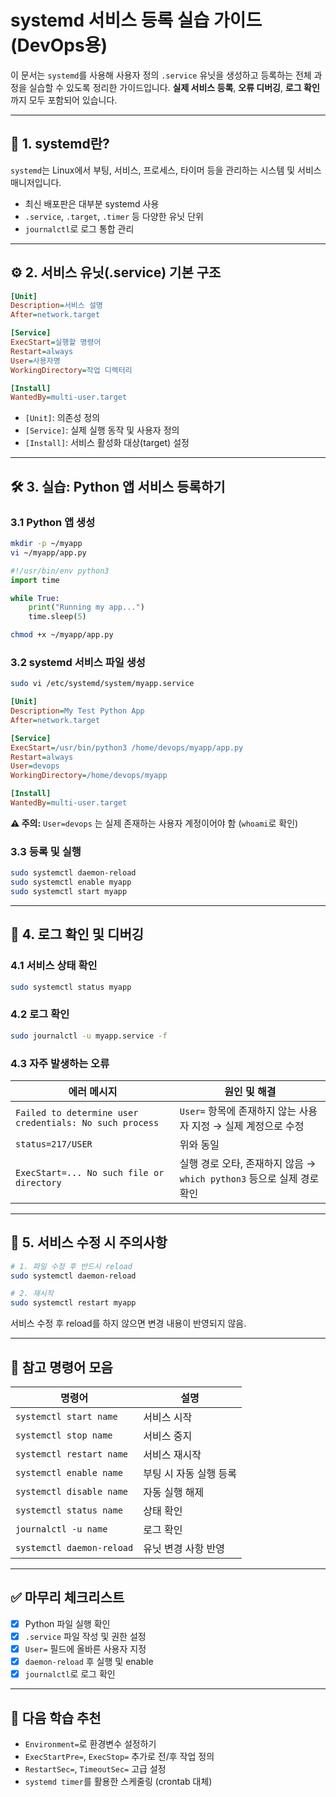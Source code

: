 # systemd 서비스 등록 실습 가이드 (DevOps용)

이 문서는 `systemd`를 사용해 사용자 정의 `.service` 유닛을 생성하고 등록하는 전체 과정을 실습할 수 있도록 정리한 가이드입니다. **실제 서비스 등록**, **오류 디버깅**, **로그 확인**까지 모두 포함되어 있습니다.

---

## 📌 1. systemd란?

`systemd`는 Linux에서 부팅, 서비스, 프로세스, 타이머 등을 관리하는 시스템 및 서비스 매니저입니다.

- 최신 배포판은 대부분 systemd 사용
- `.service`, `.target`, `.timer` 등 다양한 유닛 단위
- `journalctl`로 로그 통합 관리

---

## ⚙️ 2. 서비스 유닛(.service) 기본 구조

```ini
[Unit]
Description=서비스 설명
After=network.target

[Service]
ExecStart=실행할 명령어
Restart=always
User=사용자명
WorkingDirectory=작업 디렉터리

[Install]
WantedBy=multi-user.target
```

- `[Unit]`: 의존성 정의
- `[Service]`: 실제 실행 동작 및 사용자 정의
- `[Install]`: 서비스 활성화 대상(target) 설정

---

## 🛠 3. 실습: Python 앱 서비스 등록하기

### 3.1 Python 앱 생성

```bash
mkdir -p ~/myapp
vi ~/myapp/app.py
```

```python
#!/usr/bin/env python3
import time

while True:
    print("Running my app...")
    time.sleep(5)
```

```bash
chmod +x ~/myapp/app.py
```

### 3.2 systemd 서비스 파일 생성

```bash
sudo vi /etc/systemd/system/myapp.service
```

```ini
[Unit]
Description=My Test Python App
After=network.target

[Service]
ExecStart=/usr/bin/python3 /home/devops/myapp/app.py
Restart=always
User=devops
WorkingDirectory=/home/devops/myapp

[Install]
WantedBy=multi-user.target
```

**⚠️ 주의:** `User=devops` 는 실제 존재하는 사용자 계정이어야 함 (`whoami`로 확인)

### 3.3 등록 및 실행

```bash
sudo systemctl daemon-reload
sudo systemctl enable myapp
sudo systemctl start myapp
```

---

## 🧪 4. 로그 확인 및 디버깅

### 4.1 서비스 상태 확인

```bash
sudo systemctl status myapp
```

### 4.2 로그 확인

```bash
sudo journalctl -u myapp.service -f
```

### 4.3 자주 발생하는 오류

| 에러 메시지                                             | 원인 및 해결                                                          |
| ------------------------------------------------------- | --------------------------------------------------------------------- |
| `Failed to determine user credentials: No such process` | `User=` 항목에 존재하지 않는 사용자 지정 → 실제 계정으로 수정         |
| `status=217/USER`                                       | 위와 동일                                                             |
| `ExecStart=... No such file or directory`               | 실행 경로 오타, 존재하지 않음 → `which python3` 등으로 실제 경로 확인 |

---

## 🔄 5. 서비스 수정 시 주의사항

```bash
# 1. 파일 수정 후 반드시 reload
sudo systemctl daemon-reload

# 2. 재시작
sudo systemctl restart myapp
```

서비스 수정 후 reload를 하지 않으면 변경 내용이 반영되지 않음.

---

## 📌 참고 명령어 모음

| 명령어                    | 설명                   |
| ------------------------- | ---------------------- |
| `systemctl start name`    | 서비스 시작            |
| `systemctl stop name`     | 서비스 중지            |
| `systemctl restart name`  | 서비스 재시작          |
| `systemctl enable name`   | 부팅 시 자동 실행 등록 |
| `systemctl disable name`  | 자동 실행 해제         |
| `systemctl status name`   | 상태 확인              |
| `journalctl -u name`      | 로그 확인              |
| `systemctl daemon-reload` | 유닛 변경 사항 반영    |

---

## ✅ 마무리 체크리스트

- [x] Python 파일 실행 확인
- [x] `.service` 파일 작성 및 권한 설정
- [x] `User=` 필드에 올바른 사용자 지정
- [x] `daemon-reload` 후 실행 및 enable
- [x] `journalctl`로 로그 확인

---

## 📁 다음 학습 추천

- `Environment=`로 환경변수 설정하기
- `ExecStartPre=`, `ExecStop=` 추가로 전/후 작업 정의
- `RestartSec=`, `TimeoutSec=` 고급 설정
- `systemd timer`를 활용한 스케줄링 (crontab 대체)
